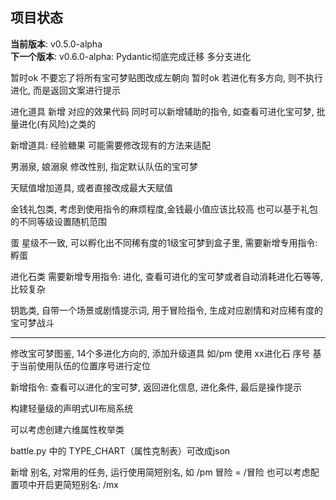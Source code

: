 ## 项目状态
**当前版本**: v0.5.0-alpha  
**下一个版本**: v0.6.0-alpha: Pydantic彻底完成迁移  多分支进化





暂时ok 不要忘了将所有宝可梦贴图改成左朝向
暂时ok 若进化有多方向, 则不执行进化, 而是返回文案进行提示




进化道具 新增 对应的效果代码
同时可以新增辅助的指令, 如查看可进化宝可梦, 批量进化(有风险)之类的

新增道具:
经验糖果 可能需要修改现有的方法来适配

男溺泉, 娘溺泉  修改性别, 指定默认队伍的宝可梦

天赋值增加道具, 或者直接改成最大天赋值

金钱礼包类, 考虑到使用指令的麻烦程度,金钱最小值应该比较高
也可以基于礼包的不同等级设置随机范围

蛋 星级不一致, 可以孵化出不同稀有度的1级宝可梦到盒子里, 需要新增专用指令: 孵蛋

进化石类 需要新增专用指令: 进化, 查看可进化的宝可梦或者自动消耗进化石等等, 比较复杂

钥匙类, 自带一个场景或剧情提示词, 用于冒险指令, 生成对应剧情和对应稀有度的宝可梦战斗

-------------


修改宝可梦图鉴, 14个多进化方向的, 添加升级道具
如/pm 使用 xx进化石 序号
基于当前使用队伍的位置序号进行定位


新增指令:
查看可以进化的宝可梦, 返回进化信息, 进化条件, 最后是操作提示

构建轻量级的声明式UI布局系统

可以考虑创建六维属性枚举类

battle.py 中的 TYPE_CHART（属性克制表）可改成json

新增 别名, 对常用的任务, 运行使用简短别名, 如 /pm 冒险 = /冒险
也可以考虑配置项中开启更简短别名: /mx